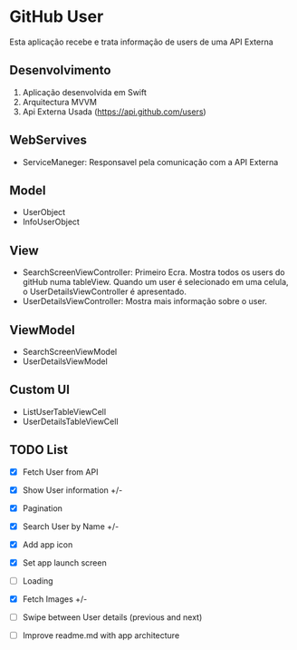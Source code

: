 
# GitHub User

Esta aplicação recebe e trata informação de users de uma API Externa

## Desenvolvimento

1. Aplicação desenvolvida em Swift 
2. Arquitectura MVVM
3. Api Externa Usada (https://api.github.com/users)

## WebServives

 - ServiceManeger: Responsavel pela comunicação com a API Externa 

## Model

 - UserObject 
 - InfoUserObject

## View

- SearchScreenViewController:  Primeiro Ecra. Mostra todos os users do gitHub numa tableView. Quando um user é selecionado em uma celula, o UserDetailsViewController é apresentado. 
- UserDetailsViewController: Mostra mais informação sobre o user. 

## ViewModel

- SearchScreenViewModel
- UserDetailsViewModel

## Custom UI

- ListUserTableViewCell
- UserDetailsTableViewCell


## TODO List

- [x] Fetch User from API
- [x] Show User information +/-
- [x] Pagination
- [x] Search User by Name +/-
- [x] Add app icon
- [x] Set app launch screen
- [ ] Loading
- [x] Fetch Images +/-
- [ ] Swipe between User details (previous and next)
- [ ] Improve readme.md with app architecture


